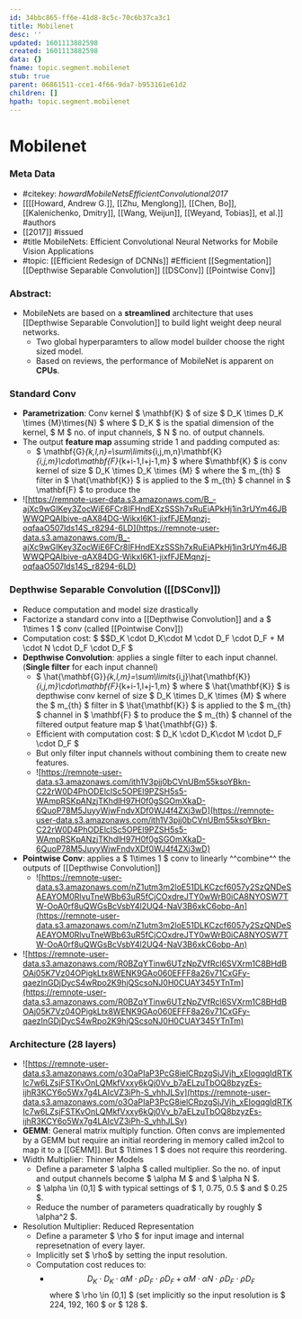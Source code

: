```yaml
---
id: 34bbc865-ff6e-41d8-8c5c-70c6b37ca3c1
title: Mobilenet
desc: ''
updated: 1601113882598
created: 1601113882598
data: {}
fname: topic.segment.mobilenet
stub: true
parent: 06861511-cce1-4f66-9da7-b953161e61d2
children: []
hpath: topic.segment.mobilenet
---
```

# Mobilenet

### Meta Data
- #citekey: _howardMobileNetsEfficientConvolutional2017_
- [[[[Howard, Andrew G.]], [[Zhu, Menglong]], [[Chen, Bo]], [[Kalenichenko, Dmitry]], [[Wang, Weijun]], [[Weyand, Tobias]], et al.]] #authors
- [[2017]] #issued
- #title MobileNets: Efficient Convolutional Neural Networks for Mobile Vision Applications
- #topic: [[Efficient Redesign of DCNNs]]  #Efficient [[Segmentation]] [[Depthwise Separable Convolution]] [[DSConv]] [[Pointwise Conv]]
### **Abstract**:
  -  MobileNets are based on a **streamlined** architecture that uses [[Depthwise Separable Convolution]] to build light weight deep neural networks.
      - Two global hyperparamters to allow model builder choose the right sized model.
      - Based on reviews, the performance of MobileNet is apparent on **CPUs**.
  
### Standard Conv
 - **Parametrization**: Conv kernel $ \mathbf{K} $ of size $ D_K \times D_K \times {M}\times{N} $  where $ D_K $ is the spatial dimension of the kernel, $ M $ no. of input channels, $ N $ no. of output channels.
 - The output **feature map** assuming stride 1 and padding computed as:
     - $ \mathbf{G}_{k,l,n}=\sum\limits_{i,j,m,n}\mathbf{K}_{i,j,m}\cdot\mathbf{F}_{k+i-1,l+j-1,m} $   where $\mathbf{K} $ is conv kernel of size $ D_K \times D_K \times {M} $ where the $ m_{th} $ filter in $ \hat{\mathbf{K}} $ is applied to the $ m_{th} $ channel in $ \mathbf{F} $ to produce the 
 - ![https://remnote-user-data.s3.amazonaws.com/B_-ajXc9wGIKey3ZocWiE6FCr8IFHndEXzSSSh7xRuEiAPkHj1in3rUYm46JBWWQPQAIbive-qAX84DG-WikxI6K1-jixfFJEMqnzj-oqfaaO507lds14S_r8294-6LD](https://remnote-user-data.s3.amazonaws.com/B_-ajXc9wGIKey3ZocWiE6FCr8IFHndEXzSSSh7xRuEiAPkHj1in3rUYm46JBWWQPQAIbive-qAX84DG-WikxI6K1-jixfFJEMqnzj-oqfaaO507lds14S_r8294-6LD)
  
### Depthwise Separable Convolution  ([[DSConv]])
  - Reduce computation and model size drastically
  - Factorize a standard conv into a [[Depthwise Convolution]] and a $ 1\times 1 $ conv (called [[Pointwise Conv]])
  - Computation cost: $  $$D_K \cdot D_K\cdot M \cdot D_F \cdot D_F + M \cdot N \cdot D_F \cdot D_F $
  - **Depthwise Convolution**: applies a single filter to each input channel. (**Single filter** for each input channel)
      - $ \hat{\mathbf{G}}_{k,l,m}=\sum\limits_{i,j}\hat{\mathbf{K}}_{i,j,m}\cdot\mathbf{F}_{k+i-1,l+j-1,m} $   where $ \hat{\mathbf{K}} $ is depthwise conv kernel of size $ D_K \times D_K \times {M} $ where the $ m_{th} $ filter in $ \hat{\mathbf{K}} $ is applied to the $ m_{th} $ channel in $ \mathbf{F} $ to produce the $ m_{th} $ channel of the filtered output feature map $ \hat{\mathbf{G}} $.
      - Efficient with computation cost: $ D_K \cdot D_K\cdot M \cdot D_F \cdot D_F $ 
      - But only filter input channels without combining them to create new features.
      - ![https://remnote-user-data.s3.amazonaws.com/ith1V3pjj0bCVnUBm55ksoYBkn-C22rW0D4PhODElclSc5OPEl9PZSH5s5-WAmpRSKpANzjTKhdlH97H0f0gSGOmXkaD-6QuoP78M5JuyyWjwFndvXDf0WJ4f4ZXj3wD](https://remnote-user-data.s3.amazonaws.com/ith1V3pjj0bCVnUBm55ksoYBkn-C22rW0D4PhODElclSc5OPEl9PZSH5s5-WAmpRSKpANzjTKhdlH97H0f0gSGOmXkaD-6QuoP78M5JuyyWjwFndvXDf0WJ4f4ZXj3wD)  
  - **Pointwise Conv**: applies a $ 1\times 1 $ conv to linearly ^^combine^^ the outputs of [[Depthwise Convolution]] 
      - ![https://remnote-user-data.s3.amazonaws.com/nZ1utm3m2loE51DLKCzcf6057y2SzQNDeSAEAYOM0RlvuTneWBb63uR5fCjCOxdreJTY0wWrB0iCA8NYOSW7TW-OoA0rf8uQWGsBcVsbY4l2UQ4-NaV3B6xkC6obp-An](https://remnote-user-data.s3.amazonaws.com/nZ1utm3m2loE51DLKCzcf6057y2SzQNDeSAEAYOM0RlvuTneWBb63uR5fCjCOxdreJTY0wWrB0iCA8NYOSW7TW-OoA0rf8uQWGsBcVsbY4l2UQ4-NaV3B6xkC6obp-An)  
  - ![https://remnote-user-data.s3.amazonaws.com/R0BZqYTinw6UTzNpZVfRcl6SVXrm1C8BHdBOAj05K7Vz04OPigkLtx8WENK9GAo060EFFF8a26v71CxGFy-qaezInGDjDycS4wRpo2K9hjQScsoNJ0H0CUAY345YTnTm](https://remnote-user-data.s3.amazonaws.com/R0BZqYTinw6UTzNpZVfRcl6SVXrm1C8BHdBOAj05K7Vz04OPigkLtx8WENK9GAo060EFFF8a26v71CxGFy-qaezInGDjDycS4wRpo2K9hjQScsoNJ0H0CUAY345YTnTm)
### Architecture (28 layers)
- ![https://remnote-user-data.s3.amazonaws.com/o3OaPIaP3PcG8ielCRpzgSjJVjh_xEIogqgIdRTKIc7w6LZsjFSTKvOnLQMkfVxxy6kQj0Vv_b7aELzuTbOQ8bzyzEs-ijhR3KCY6o5Wx7g4LAIcVZ3iPh-S_vhhJLSv](https://remnote-user-data.s3.amazonaws.com/o3OaPIaP3PcG8ielCRpzgSjJVjh_xEIogqgIdRTKIc7w6LZsjFSTKvOnLQMkfVxxy6kQj0Vv_b7aELzuTbOQ8bzyzEs-ijhR3KCY6o5Wx7g4LAIcVZ3iPh-S_vhhJLSv)  
- **GEMM**: General matrix multiply function. Often convs are implemented by a GEMM but require an initial reordering in memory called im2col to map it to a [[GEMM]]. But $ 1\times 1 $ does not require this reordering.
- Width Multiplier: Thinner Models
    - Define a parameter $ \alpha $ called multiplier. So the no. of input and output channels become $ \alpha M $ and $ \alpha N $.
    - $ \alpha \in (0,1] $ with typical settings of $ 1, 0.75, 0.5 $ and $ 0.25 $.
    - Reduce the number of parameters quadratically by roughly $ \alpha^2 $.
- Resolution Multiplier: Reduced Representation
    - Define a parameter $ \rho $ for input image and internal represetnation of every layer.
    - Implicitly set $ \rho$ by setting the input resolution.
    - Computation cost reduces to:
        - $$ D_K \cdot D_K \cdot \alpha M \cdot \rho D_F \cdot \rho D_F + \alpha M \cdot \alpha N \cdot \rho D_F \cdot \rho D_F $$ where $ \rho \in (0,1] $ (set implicitly so the input resolution is $ 224, 192, 160 $ or $ 128 $.
